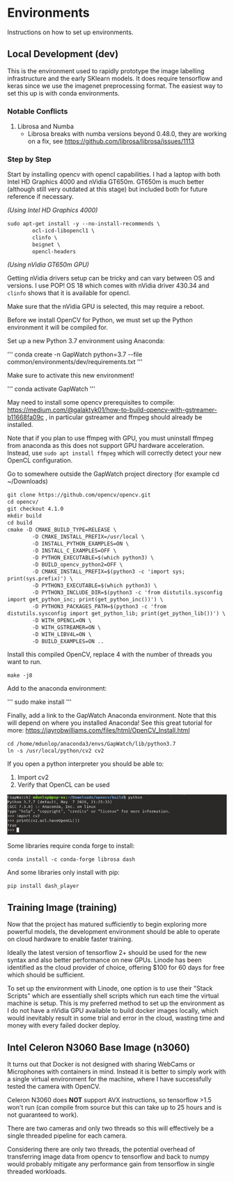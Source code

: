 # Environments
Instructions on how to set up environments.

## Local Development (dev)

This is the environment used to rapidly prototype the image labelling infrastructure and the early SKlearn models. It does require tensorflow and keras since we use the imagenet preprocessing format. The easiest way to set this up is with conda environments.

### Notable Conflicts

1. Librosa and Numba
   * Librosa breaks with numba versions beyond 0.48.0, they are working on a fix, see https://github.com/librosa/librosa/issues/1113

### Step by Step 

Start by installing opencv with opencl capabilities. I had a laptop with both Intel HD Graphics 4000 and nVidia GT650m. GT650m is much better (although still very outdated at this stage) but included both for future reference if necessary.

*(Using Intel HD Graphics 4000)*
```
sudo apt-get install -y --no-install-recommends \
        ocl-icd-libopencl1 \
        clinfo \
        beignet \
        opencl-headers
```

*(Using nVidia GT650m GPU)*

Getting nVidia drivers setup can be tricky and can vary between OS and versions. I use POP! OS 18 which comes with nVidia driver 430.34 and `clinfo` shows that it is available for opencl.

Make sure that the nVidia GPU is selected, this may require a reboot.


Before we install OpenCV for Python, we must set up the Python environment it will be compiled for.

Set up a new Python 3.7 environment using Anaconda:

'''
conda create -n GapWatch python=3.7 --file common/environments/dev/requirements.txt
'''

Make sure to activate this new environment!

'''
conda activate GapWatch
'''

May need to install some opencv prerequisites to compile: https://medium.com/@galaktyk01/how-to-build-opencv-with-gstreamer-b11668fa09c , in particular gstreamer and ffmpeg should already be installed.

Note that if you plan to use ffmpeg with GPU, you must uninstall ffmpeg from anaconda as this does not support GPU hardware acceleration. Instead, use `sudo apt install ffmpeg` which will correctly detect your new OpenCL configuration.

Go to somewhere outside the GapWatch project directory (for example cd ~/Downloads)

```
git clone https://github.com/opencv/opencv.git
cd opencv/
git checkout 4.1.0
mkdir build
cd build
cmake -D CMAKE_BUILD_TYPE=RELEASE \
        -D CMAKE_INSTALL_PREFIX=/usr/local \
        -D INSTALL_PYTHON_EXAMPLES=ON \
        -D INSTALL_C_EXAMPLES=OFF \
        -D PYTHON_EXECUTABLE=$(which python3) \
        -D BUILD_opencv_python2=OFF \
        -D CMAKE_INSTALL_PREFIX=$(python3 -c 'import sys; print(sys.prefix)') \
        -D PYTHON3_EXECUTABLE=$(which python3) \
        -D PYTHON3_INCLUDE_DIR=$(python3 -c 'from distutils.sysconfig import get_python_inc; print(get_python_inc())') \
        -D PYTHON3_PACKAGES_PATH=$(python3 -c 'from distutils.sysconfig import get_python_lib; print(get_python_lib())') \
        -D WITH_OPENCL=ON \
        -D WITH_GSTREAMER=ON \
        -D WITH_LIBV4L=ON \
        -D BUILD_EXAMPLES=ON ..
```

Install this compiled OpenCV, replace 4 with the number of threads you want to run.

```
make -j8
```

Add to the anaconda environment:

'''
sudo make install
'''

Finally, add a link to the GapWatch Anaconda environment. Note that this will depend on where you installed Anaconda! See this great tutorial for more: https://jayrobwilliams.com/files/html/OpenCV_Install.html

```
cd /home/mdunlop/anaconda3/envs/GapWatch/lib/python3.7
ln -s /usr/local/python/cv2 cv2
```

If you open a python interpreter you should be able to:

1. Import cv2
2. Verify that OpenCL can be used

![Alt text](./common/assets/opencv_opencl_success.png)

Some libraries require conda forge to install:

```
conda install -c conda-forge librosa dash
```

And some libraries only install with pip:

```
pip install dash_player
```








## Training Image (training)

Now that the project has matured sufficiently to begin exploring more powerful models, the development environment should be able to operate on cloud hardware to enable faster training.

Ideally the latest version of tensorflow 2+ should be used for the new syntax and also better performance on new GPUs. Linode has been identified as the cloud provider of choice, offering $100 for 60 days for free which should be sufficient.

To set up the environment with Linode, one option is to use their "Stack Scripts" which are essentially shell scripts which run each time the virtual machine is setup. This is my preferred method to set up the environment as I do not have a nVidia GPU available to build docker images locally, which would inevitably result in some trial and error in the cloud, wasting time and money with every failed docker deploy.

## Intel Celeron N3060 Base Image (n3060)

It turns out that Docker is not designed with sharing WebCams or Microphones with containers in mind. Instead it is better to simply work with a single virtual environment for the machine, where I have successfully tested the camera with OpenCV.

Celeron N3060 does **NOT** support AVX instructions, so tensorflow >1.5 won't run (can compile from source but this can take up to 25 hours and is not guaranteed to work).

There are two cameras and only two threads so this will effectively be a single threaded pipeline for each camera.

Considering there are only two threads, the potential overhead of transferring image data from opencv to tensorflow and back to numpy would probably mitigate any performance gain from tensorflow in single threaded workloads.

